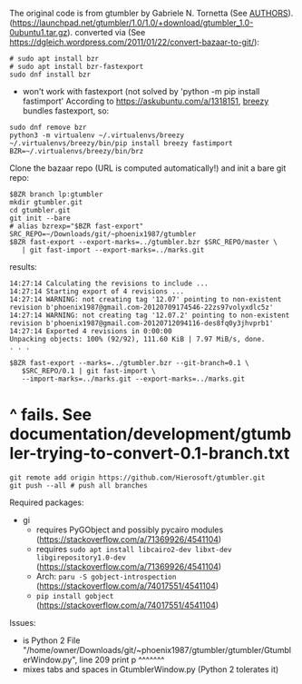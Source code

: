 The original code is from gtumbler by Gabriele N. Tornetta (See [AUTHORS](AUTHORS)).
(<https://launchpad.net/gtumbler/1.0/1.0/+download/gtumbler_1.0-0ubuntu1.tar.gz>).
converted via
(See <https://dgleich.wordpress.com/2011/01/22/convert-bazaar-to-git/>):
```
# sudo apt install bzr
# sudo apt install bzr-fastexport
sudo dnf install bzr
```
- won't work with fastexport (not solved by 'python -m pip install fastimport'
  According to <https://askubuntu.com/a/1318151>,
  [breezy](https://www.breezy-vcs.org/) bundles fastexport, so:
```
sudo dnf remove bzr
python3 -m virtualenv ~/.virtualenvs/breezy
~/.virtualenvs/breezy/bin/pip install breezy fastimport
BZR=~/.virtualenvs/breezy/bin/brz
```

Clone the bazaar repo (URL is computed automatically!) and init a bare git repo:

```
$BZR branch lp:gtumbler
mkdir gtumbler.git
cd gtumbler.git
git init --bare
# alias bzrexp="$BZR fast-export"
SRC_REPO=~/Downloads/git/~phoenix1987/gtumbler
$BZR fast-export --export-marks=../gtumbler.bzr $SRC_REPO/master \
   | git fast-import --export-marks=../marks.git
```

results:
```
14:27:14 Calculating the revisions to include ...
14:27:14 Starting export of 4 revisions ...
14:27:14 WARNING: not creating tag '12.07' pointing to non-existent revision b'phoenix1987@gmail.com-20120709174546-22zs97volyxdlc5z'
14:27:14 WARNING: not creating tag '12.07.2' pointing to non-existent revision b'phoenix1987@gmail.com-20120712094116-des8fq0y3jhvprb1'
14:27:14 Exported 4 revisions in 0:00:00
Unpacking objects: 100% (92/92), 111.60 KiB | 7.97 MiB/s, done.
. . .
```


```
$BZR fast-export --marks=../gtumbler.bzr --git-branch=0.1 \
   $SRC_REPO/0.1 | git fast-import \
   --import-marks=../marks.git --export-marks=../marks.git
```
# ^ fails. See documentation/development/gtumbler-trying-to-convert-0.1-branch.txt

```
git remote add origin https://github.com/Hierosoft/gtumbler.git
git push --all # push all branches
```

Required packages:
- gi
  - requires PyGObject and possibly pycairo modules (<https://stackoverflow.com/a/71369926/4541104>)
  - requires `sudo apt install libcairo2-dev libxt-dev libgirepository1.0-dev` (<https://stackoverflow.com/a/71369926/4541104>)
  - Arch: `paru -S gobject-introspection` (<https://stackoverflow.com/a/74017551/4541104>)
  - `pip install gobject` (<https://stackoverflow.com/a/74017551/4541104>)

Issues:
- is Python 2
File "/home/owner/Downloads/git/~phoenix1987/gtumbler/gtumbler/GtumblerWindow.py", line 209
    print p
    ^^^^^^^
- mixes tabs and spaces in GtumblerWindow.py (Python 2 tolerates it)

